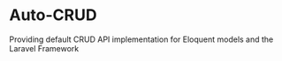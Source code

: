 # Auto-CRUD
Providing default CRUD API implementation for Eloquent models and the Laravel Framework
